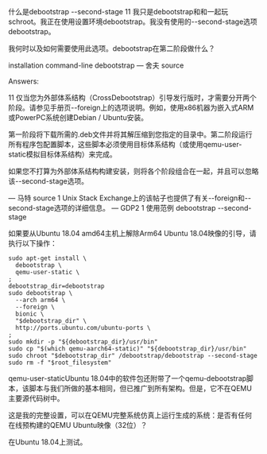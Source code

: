 什么是debootstrap --second-stage
11
我只是debootstrap和和一起玩schroot。我正在使用设置环境debootstrap。我没有使用的--second-stage选项debootstrap。

我何时以及如何需要使用此选项。debootstrap在第二阶段做什么？

installation  command-line  debootstrap 
— 舍夫
 source

Answers:

11
仅当您为外部体系结构（CrossDebootstrap）引导发行版时，才需要分开两个阶段。请参见手册页--foreign上的选项说明。例如，使用x86机器为嵌入式ARM或PowerPC系统创建Debian / Ubuntu安装。

第一阶段将下载所需的.deb文件并将其解压缩到您指定的目录中。第二阶段运行所有程序包配置脚本，这些脚本必须使用目标体系结构（或使用qemu-user-static模拟目标体系结构）来完成。

如果您不打算为外部体系结构构建安装，则将各个阶段组合在一起，并且可以忽略该--second-stage选项。

— 马特
 source
1
Unix Stack Exchange上的该帖子也提供了有关--foreign和--second-stage选项的详细信息。
— GDP2
1
使用范例 debootstrap --second-stage

如果要从Ubuntu 18.04 amd64主机上解除Arm64 Ubuntu 18.04映像的引导，请执行以下操作：
```
sudo apt-get install \
  debootstrap \
  qemu-user-static \
;
debootstrap_dir=debootstrap
sudo debootstrap \
  --arch arm64 \
  --foreign \
  bionic \
  "$debootstrap_dir" \
  http://ports.ubuntu.com/ubuntu-ports \
;
sudo mkdir -p "${debootstrap_dir}/usr/bin"
sudo cp "$(which qemu-aarch64-static)" "${debootstrap_dir}/usr/bin"
sudo chroot "$debootstrap_dir" /debootstrap/debootstrap --second-stage
sudo rm -f "$root_filesystem"
```
qemu-user-staticUbuntu 18.04中的软件包还附带了一个qemu-debootstrap脚本，该脚本与我们所做的基本相同，但已推广到所有架构。但是，它不在QEMU主要源代码树中。

这是我的完整设置，可以在QEMU完整系统仿真上运行生成的系统：是否有任何在线预构建的QEMU Ubuntu映像（32位）？

在Ubuntu 18.04上测试。
